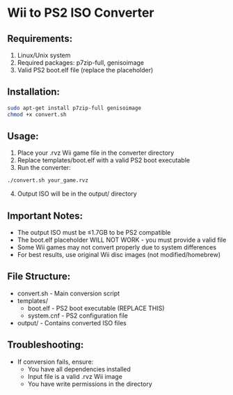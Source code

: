 # Wii to PS2 ISO Converter

## Requirements:
1. Linux/Unix system
2. Required packages: p7zip-full, genisoimage
3. Valid PS2 boot.elf file (replace the placeholder)

## Installation:
```bash
sudo apt-get install p7zip-full genisoimage
chmod +x convert.sh
```

## Usage:
1. Place your .rvz Wii game file in the converter directory
2. Replace templates/boot.elf with a valid PS2 boot executable
3. Run the converter:
```bash
./convert.sh your_game.rvz
```
4. Output ISO will be in the output/ directory

## Important Notes:
- The output ISO must be ≤1.7GB to be PS2 compatible
- The boot.elf placeholder WILL NOT WORK - you must provide a valid file
- Some Wii games may not convert properly due to system differences
- For best results, use original Wii disc images (not modified/homebrew)

## File Structure:
- convert.sh - Main conversion script
- templates/
  - boot.elf - PS2 boot executable (REPLACE THIS)
  - system.cnf - PS2 configuration file
- output/ - Contains converted ISO files

## Troubleshooting:
- If conversion fails, ensure:
  - You have all dependencies installed
  - Input file is a valid .rvz Wii image
  - You have write permissions in the directory